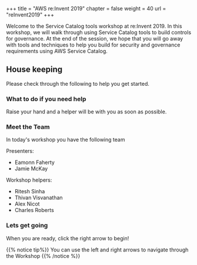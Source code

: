 +++
title = "AWS re:Invent 2019"
chapter = false
weight = 40
url = "reInvent2019"
+++

Welcome to the Service Catalog tools workshop at re:Invent 2019. In this workshop, we will walk through using Service Catalog tools to build controls for governance. At the end of the session, we hope that you will go away with tools and techniques to help you build for security and governance requirements using AWS Service Catalog.  

## House keeping

Please check through the following to help you get started.


### What to do if you need help

Raise your hand and a helper will be with you as soon as possible.


### Meet the Team

In today's workshop you have the following team

Presenters:

- Eamonn Faherty
- Jamie McKay

Workshop helpers:

- Ritesh Sinha
- Thivan Visvanathan
- Alex Nicot
- Charles Roberts

### Lets get going

When you are ready, click the right arrow to begin! 

{{% notice tip%}}
You can use the left and right arrows to navigate through the Workshop
{{% /notice %}}
